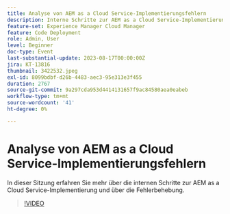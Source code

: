 ```yaml
---
title: Analyse von AEM as a Cloud Service-Implementierungsfehlern
description: Interne Schritte zur AEM as a Cloud Service-Implementierung und Fehlerbehebung.
feature-set: Experience Manager Cloud Manager
feature: Code Deployment
role: Admin, User
level: Beginner
doc-type: Event
last-substantial-update: 2023-08-17T00:00:00Z
jira: KT-13816
thumbnail: 3422532.jpeg
exl-id: 8099bdbf-d26b-4483-aec3-95e313e3f455
duration: 2767
source-git-commit: 9a297cda953d4414131657f9ac84580aea0eabeb
workflow-type: tm+mt
source-wordcount: '41'
ht-degree: 0%

---
```


# Analyse von AEM as a Cloud Service-Implementierungsfehlern

In dieser Sitzung erfahren Sie mehr über die internen Schritte zur AEM as a Cloud Service-Implementierung und über die Fehlerbehebung.

>[!VIDEO](https://video.tv.adobe.com/v/3422532/?learn=on)
